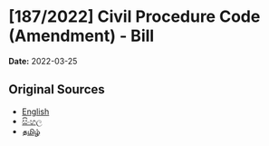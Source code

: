 # [187/2022] Civil Procedure Code (Amendment) - Bill

**Date:** 2022-03-25

## Original Sources

- [English](https://documents.gov.lk/view/bills/2022/3/187-2022_E.pdf)
- [සිංහල](https://documents.gov.lk/view/bills/2022/3/187-2022_S.pdf)
- [தமிழ்](https://documents.gov.lk/view/bills/2022/3/187-2022_T.pdf)
